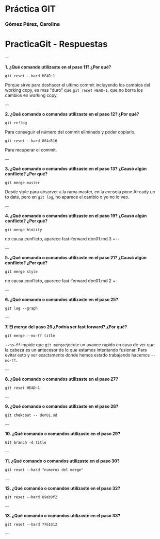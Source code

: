 
# Práctica GIT

### Gómez Pérez, Carolina

# PracticaGit - Respuestas

--

**1. ¿Qué comando utilizaste en el paso 11? ¿Por qué?**

`git reset --hard HEAD~1` 

Porque sirve para deshacer el ultimo commit incluyendo los cambios del working copy, es mas "duro" que `git reset HEAD~1`, que no borra los cambios en working copy.

--

**2. ¿Qué comando o comandos utilizaste en el paso 12? ¿Por qué?**

`git reflog` 

Para conseguir el número del commit eliminado y poder copiarlo.

`git reset --hard 884d516`

Para recuperar el commit.

--

**3. ¿Qué comando o comandos utilizaste en el paso 13? ¿Causó algún conflicto? ¿Por qué?**

`git merge master` 

Desde style para absorver a la rama master, en la consola pone Already up to date, pero en `git log`, no aparece el cambio o yo no lo veo.

--

**4. ¿Qué comando o comandos utilizaste en el paso 19? ¿Causó algún conflicto? ¿Por qué?**

`git merge htmlify`

no causa conflicto, aparece fast-forward don01.md 3 +--

--

**5. ¿Qué comando o comandos utilizaste en el paso 21? ¿Causó algún conflicto? ¿Por qué?**

`git merge style`

no causa conflicto, aparece fast-forward don01.md 2 +-

--

**6. ¿Qué comando o comandos utilizaste en el paso 25?**

`git log --graph`

--

**7. El merge del paso 26 ¿Podría ser fast forward? ¿Por qué?**

`git merge --no-ff title`

`--no-ff` impide que `git merge`ejecute un avance rapido en caso de ver que la cabeza es un antecesor de lo que estamos intentando fusionar. Para evitar esto y ver exactamente donde hemos estado trabajando hacemos `--no-ff`.

--

**8. ¿Qué comando o comandos utilizaste en el paso 27?**

`git reset HEAD~1`

--

**9. ¿Qué comando o comandos utilizaste en el paso 28?**

`git chekcout -- don01.md`

--

**10. ¿Qué comando o comandos utilizaste en el paso 29?**

`Git branch -d title `

--

**11. ¿Qué comando o comandos utilizaste en el paso 30?**

`git reset --hard "numeros del merge"`

--

**12. ¿Qué comando o comandos utilizaste en el paso 32?**

`git reset --hard 89ab9f2`

--

**13. ¿Qué comando o comandos utilizaste en el paso 33?**

`git reset --hard 7761012`

--

